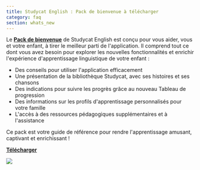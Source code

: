 ```yaml
---
title: Studycat English : Pack de bienvenue à télécharger
category: faq
section: whats_new
---
```

Le **[Pack de bienvenue](https://res.cloudinary.com/dam8jh3m8/image/upload/v1731059311/docs/studycat-English-welcome-pack-en.pdf)** de Studycat English est conçu pour vous aider, vous et votre enfant, à tirer le meilleur parti de l'application. Il comprend tout ce dont vous avez besoin pour explorer les nouvelles fonctionnalités et enrichir l'expérience d'apprentissage linguistique de votre enfant :

* Des conseils pour utiliser l'application efficacement
* Une présentation de la bibliothèque Studycat, avec ses histoires et ses chansons  
* Des indications pour suivre les progrès grâce au nouveau Tableau de progression
* Des informations sur les profils d'apprentissage personnalisés pour votre famille
* L'accès à des ressources pédagogiques supplémentaires et à l'assistance

Ce pack est votre guide de référence pour rendre l'apprentissage amusant, captivant et enrichissant !

**[Télécharger](https://res.cloudinary.com/dam8jh3m8/image/upload/v1731059311/docs/studycat-English-welcome-pack-en.pdf)**

![](https://help.studycat.com/hc/article_attachments/40379484098969)